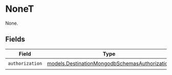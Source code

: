 # NoneT

None.


## Fields

| Field                                                                                                | Type                                                                                                 | Required                                                                                             | Description                                                                                          |
| ---------------------------------------------------------------------------------------------------- | ---------------------------------------------------------------------------------------------------- | ---------------------------------------------------------------------------------------------------- | ---------------------------------------------------------------------------------------------------- |
| `authorization`                                                                                      | [models.DestinationMongodbSchemasAuthorization](../models/destinationmongodbschemasauthorization.md) | :heavy_check_mark:                                                                                   | N/A                                                                                                  |